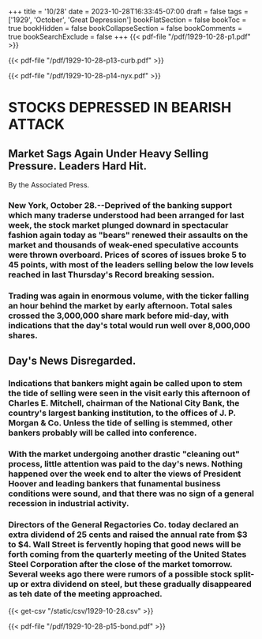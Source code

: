 +++
title = '10/28'
date = 2023-10-28T16:33:45-07:00
draft = false
tags = ['1929', 'October', 'Great Depression']
bookFlatSection = false
bookToc = true
bookHidden = false
bookCollapseSection = false
bookComments = true
bookSearchExclude = false
+++
{{< pdf-file "/pdf/1929-10-28-p1.pdf" >}}

{{< pdf-file "/pdf/1929-10-28-p13-curb.pdf" >}}

{{< pdf-file "/pdf/1929-10-28-p14-nyx.pdf" >}}

# STOCKS DEPRESSED IN BEARISH ATTACK

## Market Sags Again Under Heavy Selling Pressure. Leaders Hard Hit.

By the Associated Press.

### New York, October 28.--Deprived of the banking support which many traderse understood had been arranged for last week, the stock market plunged downard in spectacular fashion again today as "bears" renewed their assaults on the market and thousands of weak-ened speculative accounts were thrown overboard. Prices of scores of issues broke 5 to 45 points, with most of the leaders selling below the low levels reached in last Thursday's Record breaking session.

### Trading was again in enormous volume, with the ticker falling an hour behind the market by early afternoon. Total sales crossed the 3,000,000 share mark before mid-day, with indications that the day's total would run well over 8,000,000 shares.

## Day's News Disregarded.

### Indications that bankers might again be called upon to stem the tide of selling were seen in the visit early this afternoon of Charles E. Mitchell, chairman of the National City Bank, the country's largest banking institution, to the offices of J. P. Morgan & Co. Unless the tide of selling is stemmed, other bankers probably will be called into conference.

### With the market undergoing another drastic "cleaning out" process, little attention was paid to the day's news. Nothing happened over the week end to alter the views of President Hoover and leading bankers that funamental business conditions were sound, and that there was no sign of a general recession in industrial activity.

### Directors of the General Regactories Co. today declared an extra dividend of 25 cents and raised the annual rate from $3 to $4. Wall Street is fervently hoping that good news will be forth coming from the quarterly meeting of the United States Steel Corporation after the close of the market tomorrow. Several weeks ago there were rumors of a possible stock split-up or extra dividend on steel, but these gradually disappeared as teh date of the meeting approached.

{{< get-csv "/static/csv/1929-10-28.csv" >}}

{{< pdf-file "/pdf/1929-10-28-p15-bond.pdf" >}}